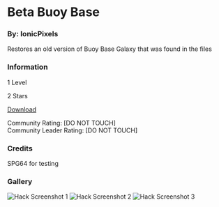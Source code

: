 # Beta Buoy Base
### By: IonicPixels

Restores an old version of Buoy Base Galaxy that was found in the files

### Information
1 Level

2 Stars

[Download](https://www.youtube.com/watch?v=tEBkhUzK8vQ)

Community Rating: [DO NOT TOUCH]<br/>
Community Leader Rating: [DO NOT TOUCH]

### Credits
SPG64 for testing

### Gallery
![Hack Screenshot 1](https://cdn.discordapp.com/attachments/713356306572115990/796552984577179718/unknown.png)
![Hack Screenshot 2](https://cdn.discordapp.com/attachments/713356306572115990/796553483133255684/unknown.png)
![Hack Screenshot 3](https://cdn.discordapp.com/attachments/713356306572115990/796554673116282881/unknown.png)
